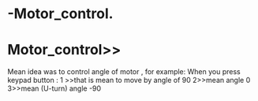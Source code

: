 # -Motor_control.
# Motor_control>>
Mean idea was to control angle of motor , for example: 
  When you press  keypad button :
   1 >>that is mean to move by               angle of 90
2>>mean angle 0
3>>mean (U-turn) angle -90
